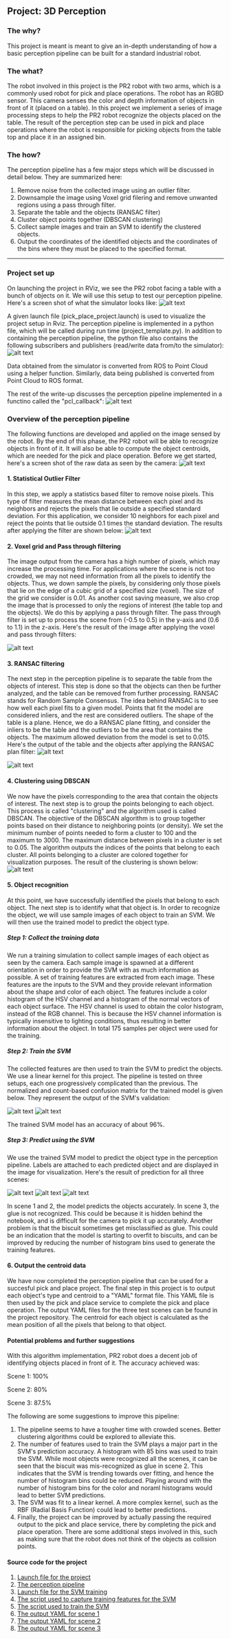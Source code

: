 [//]: # (Image References)

[imageRobot]: ./Pictures/imageRobot.png
[imageRawCameraOutput]: ./Pictures/imageRawCameraOutput.png
[imageStatisticalOutlierFilter]: ./Pictures/imageStatisticalOutlierFilter.png
[imageVoxelAndPassThroughOutput]: ./Pictures/imageVoxelAndPassThroughOutput.png
[imageObjectsOutput]: ./Pictures/imageObjectsOutput.png
[imageTableOutput]: ./Pictures/imageTableOutput.png
[imageClusteringOutput]: ./Pictures/imageClusteringOutput.png
[CountConfMatrix1]: ./Pictures/CountConfMatrix1.png
[CountConfMatrix2]: ./Pictures/CountConfMatrix2.png
[CountConfMatrix3]: ./Pictures/CountConfFinal.png
[NormConfMatrix1]: ./Pictures/NormConfMatrix1.png
[NormConfMatrix2]: ./Pictures/NormConfMatrix2.png
[NormConfMatrix3]: ./Pictures/NormConfFinal.png
[imageFinalOutputScene3]: ./Pictures/imageFinalOutputScene3.png
[imagePublishersSubscribers]: ./Pictures/imagePublishersSubscribers.png
[imagePCLCallback]: ./Pictures/imagePCLCallback.png
[imageOutputScene1]: ./Pictures/Capture1.PNG
[imageOutputScene2]: ./Pictures/Capture2.PNG
[imageOutputScene3]: ./Pictures/Capture3.PNG
## Project: 3D Perception
### The why? 
This project is meant is meant to give an in-depth understanding of how a basic perception pipeline can be built for a standard industrial robot. 

### The what?
The robot involved in this project is the PR2 robot with two arms, which is a commonly used robot for pick and place operations. The robot has an RGBD sensor. This camera senses the color and depth information of objects in front of it (placed on a table). In this project we implement a series of image processing steps to help the PR2 robot recognize the objects placed on the table. The result of the perception step can be used in pick and place operations where the robot is responsible for picking objects from the table top and place it in an assigned bin. 

### The how?
The perception pipeline has a few major steps which will be discussed in detail below. They are summarized here:
1. Remove noise from the collected image using an outlier filter.
2. Downsample the image using Voxel grid filering and remove unwanted regions using a pass through filter.
3. Separate the table and the objects (RANSAC filter)
4. Cluster object points together (DBSCAN clustering)
5. Collect sample images and train an SVM to identify the clustered objects.
6. Output the coordinates of the identified objects and the coordinates of the bins where they must be placed to the specified format.
---

### Project set up
On launching the project in RViz, we see the PR2 robot facing a table with a bunch of objects on it. We will use this setup to test our perception pipeline. Here's a screen shot of what the simulator looks like:
![alt text][imageRobot]

A given launch file (pick_place_project.launch) is used to visualize the project setup in Rviz. The perception pipeline is implemented in a python file, which will be called during run time (project_template.py). In addition to containing the perception pipeline, the python file also contains the following subscribers and publishers (read/write data from/to the simulator):
![alt text][imagePublishersSubscribers]

Data obtained from the simulator is converted from ROS to Point Cloud using a helper function. Similarly, data being published is converted from Point Cloud to ROS format.

The rest of the write-up discusses the perception pipeline implemented in a functino called the "pcl_callback":
![alt text][imagePCLCallback]

### Overview of the perception pipeline 
The following functions are developed and applied on the image sensed by the robot. By the end of this phase, the PR2 robot will be able to recognize objects in front of it. It will also be able to compute the object centroids, which are needed for the pick and place operation. Before we get started, here's a screen shot of the raw data as seen by the camera:
![alt text][imageRawCameraOutput]

#### 1. Statistical Outlier Filter
In this step, we apply a statistics based filter to remove noise pixels. This type of filter measures the mean distance between each pixel and its neighbors and rejects the pixels that lie outside a specified standard deviation. For this application, we consider 10 neighbors for each pixel and reject the points that lie outside 0.1 times the standard deviation. The results after applying the filter are shown below:
![alt text][imageStatisticalOutlierFilter]

#### 2. Voxel grid and Pass through filtering
The image output from the camera has a high number of pixels, which may increase the processing time. For applications where the scene is not too crowded, we may not need information from all the pixels to identify the objects. Thus, we down sample the pixels, by considering only those pixels that lie on the edge of a cubic grid of a specified size (voxel). The size of the grid we consider is 0.01. As another cost saving measure, we also crop the image that is processed to only the regions of interest (the table top and the objects). We do this by applying a pass through filter. The pass through filter is set up to process the scene from (-0.5 to 0.5) in the y-axis and (0.6 to 1.1) in the z-axis. Here's the result of the image after applying the voxel and pass through filters:

![alt text][imageVoxelAndPassThroughOutput]

#### 3. RANSAC filtering
The next step in the perception pipeline is to separate the table from the objects of interest. This step is done so that the objects can then be further analyzed, and the table can be removed from further processing. RANSAC stands for Random Sample Consensus. The idea behind RANSAC is to see how well each pixel fits to a given model. Points that fit the model are considered inliers, and the rest are considered outliers. The shape of the table is a plane. Hence, we do a RANSAC plane fitting, and consider the inliers to be the table and the outliers to be the area that contains the objects. The maximum allowed deviation from the model is set to 0.015. Here's the output of the table and the objects after applying the RANSAC plan filter:
![alt text][imageObjectsOutput]

![alt text][imageTableOutput]

#### 4. Clustering using DBSCAN
We now have the pixels corresponding to the area that contain the objects of interest. The next step is to group the points belonging to each object. This process is called "clustering" and the algorithm used is called DBSCAN. The objective of the DBSCAN algorithm is to group together points based on their distance to neighboring points (or density). We set the minimum number of points needed to form a cluster to 100 and the maximum to 3000. The maximum distance between pixels in a cluster is set to 0.05. The algorithm outputs the indices of the points that belong to each cluster. All points belonging to a cluster are colored together for visualization purposes. The result of the clustering is shown below:
![alt text][imageClusteringOutput]

#### 5. Object recognition
At this point, we have successfully identified the pixels that belong to each object. The next step is to identify what that object is. In order to recognize the object, we will use sample images of each object to train an SVM. We will then use the trained model to predict the object type.

##### Step 1: Collect the training data
We run a training simulation to collect sample images of each object as seen by the camera. Each sample image is spawned at a different orientation in order to provide the SVM with as much information as possible. A set of training features are extracted from each image. These features are the inputs to the SVM and they provide relevant information about the shape and color of each object. The features include a color histogram of the HSV channel and a histogram of the normal vectors of each object surface. The HSV channel is used to obtain the color histogram, instead of the RGB channel. This is because the HSV channel information is typically insensitive to lighting conditions, thus resulting in better information about the object. In total 175 samples per object were used for the training.

##### Step 2: Train the SVM
The collected features are then used to train the SVM to predict the objects. We use a linear kernel for this project. The pipeline is tested on three setups, each one progressively complicated than the previous. The normalized and count-based confusion matrix for the trained model is given below. They represent the output of the SVM's validation:

![alt text][CountConfMatrix3]
![alt text][NormConfMatrix3]

The trained SVM model has an accuracy of about 96%.

##### Step 3: Predict using the SVM
We use the trained SVM model to predict the object type in the perception pipeline. Labels are attached to each predicted object and are displayed in the image for visualization. Here's the result of prediction for all three scenes:

![alt text][imageOutputScene1]
![alt text][imageOutputScene2]
![alt text][imageOutputScene3]

In scene 1 and 2, the model predicts the objects accurately. In scene 3, the glue is not recognized. This could be because it is hidden behind the notebook, and is difficult for the camera to pick it up accurately. Another problem is that the biscuit sometimes get misclassified as glue. This could be an indication that the model is starting to overfit to biscuits, and can be improved by reducing the number of histogram bins used to generate the training features.

#### 6. Output the centroid data
We have now completed the perception pipeline that can be used for a succesful pick and place project. The final step in this project is to output each object's type and centroid to a "YAML" format file. This YAML file is then used by the pick and place service to complete the pick and place operation. The output YAML files for the three test scenes can be found in the project repository. The centroid for each object is calculated as the mean position of all the pixels that belong to that object.

#### Potential problems and further suggestions
With this algorithm implementation, PR2 robot does a decent job of identifying objects placed in front of it. The accuracy achieved was:

Scene 1: 100%

Scene 2: 80%

Scene 3: 87.5%

The following are some suggestions to improve this pipeline:

1. The pipeline seems to have a tougher time with crowded scenes. Better clustering algorithms could be explored to alleviate this.
2. The number of features used to train the SVM plays a major part in the SVM's prediction accuracy. A histogram with 85 bins was used to train the SVM. While most objects were recognized all the scenes, it can be seen that the biscuit was mis-recognized as glue in scene 2. This indicates that the SVM is trending towards over fitting, and hence the number of histogram bins could be reduced. Playing around with the number of histogram bins for the color and noraml histograms would lead to better SVM predictions.
3. The SVM was fit to a linear kernel. A more complex kernel, such as the RBF (Radial Basis Function) could lead to better predictions.
4. Finally, the project can be improved by actually passing the required output to the pick and place service, there by completing the pick and place operation. There are some additional steps involved in this, such as making sure that the robot does not think of the objects as collision points. 

#### Source code for the project

1. [Launch file for the project](../blob/master/pr2_robot/launch/pick_place_project.launch)
2. [The perception pipeline](../blob/master/pr2_robot/scripts/project_template.py)
3. [Launch file for the SVM training](../blob/master/sensor_stick/launch/training.launch)
4. [The script used to capture training features for the SVM](../blob/master/sensor_stick/scripts/capture_features.py)
5. [The script used to train the SVM](../blob/master/sensor_stick/scripts/train_svm.py)
6. [The output YAML for scene 1](../blob/master/output_1.yaml)
7. [The output YAML for scene 2](../blob/master/output_2.yaml)
8. [The output YAML for scene 3](../blob/master/output_3.yaml)